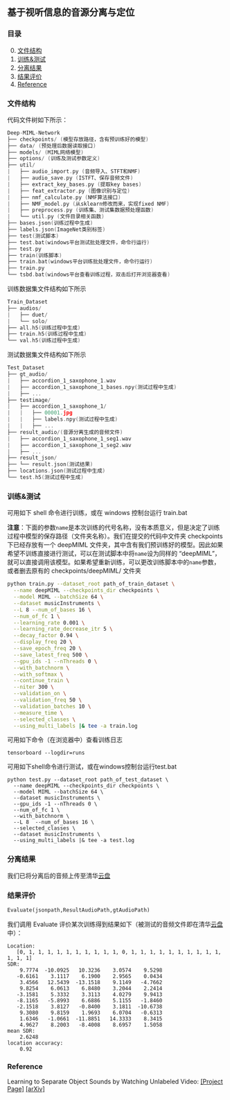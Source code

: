 ## 基于视听信息的音源分离与定位

### 目录

0. [文件结构](#file-tree)
1. [训练&测试](#train-test)
2. [分离结果](#seperation)
3. [结果评价](#evaluate)
4. [Reference](#reference)

### 文件结构

代码文件树如下所示：

```c
Deep-MIML-Network
├── checkpoints/ (模型存放路径，含有预训练好的模型)
├── data/ (预处理后数据读取接口)
├── models/ (MIML网络模型)
├── options/ (训练及测试参数定义)
├── util/
|   ├── audio_import.py (音频导入、STFT和NMF)
|   ├── audio_save.py (ISTFT、保存音频文件)
|   ├── extract_key_bases.py (提取key bases)
|   ├── feat_extractor.py (图像识别与定位)
|   ├── nmf_calculate.py (NMF算法接口)
|   ├── NMF_model.py (从sklearn修改而来，实现fixed NMF)
|   ├── preprocess.py (训练集、测试集数据预处理函数)
|   └── util.py (文件目录相关函数)
├── bases.json(训练过程中生成)
├── labels.json(ImageNet类别标签)
├── test(测试脚本)
├── test.bat(windows平台测试批处理文件，命令行运行)
├── test.py
├── train(训练脚本)
├── train.bat(windows平台训练批处理文件，命令行运行)
├── train.py
└── tsbd.bat(windows平台查看训练过程，双击后打开浏览器查看)
```

训练数据集文件结构如下所示

```C
Train_Dataset
├── audios/
|   ├── duet/
|   └── solo/
├── all.h5(训练过程中生成)
├── train.h5(训练过程中生成)
└── val.h5(训练过程中生成)
```

测试数据集文件结构如下所示
```C
Test_Dataset
├── gt_audio/
|   ├── accordion_1_saxophone_1.wav
|   ├── accordion_1_saxophone_1_bases.npy(测试过程中生成)
|   ├── ...
├── testimage/
|   ├── accordion_1_saxophone_1/
|   |   ├── 00001.jpg
|   |   ├── labels.npy(测试过程中生成)
|   |   ├── ...
├── result_audio/(音源分离生成的音频文件)
|   ├── accordion_1_saxophone_1_seg1.wav
|   ├── accordion_1_saxophone_1_seg2.wav
|   ├── ...
├── result_json/ 
├── └── result.json(测试结果)
├── locations.json(测试过程中生成)
└── test.h5(测试过程中生成)
```

### 训练&测试

可用如下 shell 命令进行训练，或在 windows 控制台运行 train.bat

**注意**：下面的参数`name`是本次训练的代号名称，没有本质意义，但是决定了训练过程中模型的保存路径（文件夹名称）。我们在提交的代码中文件夹 checkpoints 下已经存放有一个 deepMIML 文件夹，其中含有我们预训练好的模型。因此如果希望不训练直接进行测试，可以在测试脚本中将`name`设为同样的 “deepMIML”，就可以直接调用该模型。如果希望重新训练，可以更改训练脚本中的`name`参数，或者删去原有的 checkpoints/deepMIML/ 文件夹

```sh
python train.py --dataset_root path_of_train_dataset \
  --name deepMIML --checkpoints_dir checkpoints \
  --model MIML --batchSize 64 \
  --dataset musicInstruments \
  --L 8 --num_of_bases 16 \
  --num_of_fc 1 \
  --learning_rate 0.001 \
  --learning_rate_decrease_itr 5 \
  --decay_factor 0.94 \
  --display_freq 20 \
  --save_epoch_freq 20 \
  --save_latest_freq 500 \
  --gpu_ids -1 --nThreads 0 \
  --with_batchnorm \
  --with_softmax \
  --continue_train \
  --niter 300 \
  --validation_on \
  --validation_freq 50 \
  --validation_batches 10 \
  --measure_time \
  --selected_classes \
  --using_multi_labels |& tee -a train.log
```

可用如下命令（在浏览器中）查看训练日志
```shell
tensorboard --logdir=runs
```

可用如下shell命令进行测试，或在windows控制台运行test.bat
```shell
python test.py --dataset_root path_of_test_dataset \
  --name deepMIML --checkpoints_dir checkpoints \
  --model MIML --batchSize 64 \
  --dataset musicInstruments \
  --gpu_ids -1 --nThreads 0 \
  --num_of_fc 1 \
  --with_batchnorm \
  --L 8  --num_of_bases 16 \
  --selected_classes \
  --dataset musicInstruments \
  --using_multi_labels |& tee -a test.log
```

### 分离结果

我们已将分离后的音频上传至清华[云盘](https://cloud.tsinghua.edu.cn/d/6e22c41df8ae4ee2bb4b/)

### 结果评价

```python
Evaluate(jsonpath,ResultAudioPath,gtAudioPath)
```
我们调用 Evaluate 评价某次训练得到结果如下（被测试的音频文件即在清华[云盘](https://cloud.tsinghua.edu.cn/d/6e22c41df8ae4ee2bb4b/)中）：
```
Location:
   [0, 1, 1, 1, 1, 1, 1, 1, 1, 1, 1, 0, 1, 1, 1, 1, 1, 1, 1, 1, 1, 1, 1, 1, 1]
SDR:
    9.7774  -10.0925   10.3236    3.0574    9.5298
   -0.6161    3.1117    6.1900    2.9565    0.0434
    3.4566   12.5439  -13.1518    9.1149   -4.7662
    9.8254    6.0613    6.8480    3.2044    2.2414
   -3.1581    5.3332    3.3113    4.0279    9.9413
   -8.1165   -5.8993    6.6886    5.1155   -1.8460
   -2.1518    3.8127   -0.8400    3.1811  -10.6738
    9.3080    9.8159    1.9693    6.0704   -0.6313
    1.6346   -1.0661  -11.8851   14.3333    8.3415
    4.9627    8.2003   -8.4008    8.6957    1.5058
mean SDR:
    2.6248
location accuracy:
    0.92
```

### Reference

Learning to Separate Object Sounds by Watching Unlabeled Video: [[Project Page]](http://vision.cs.utexas.edu/projects/separating_object_sounds/)    [[arXiv]](https://arxiv.org/abs/1712.04109)